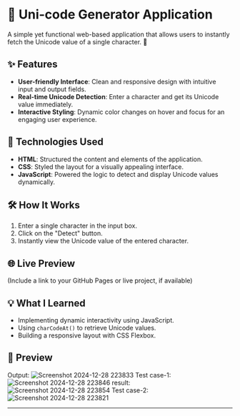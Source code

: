 # 🎯 Uni-code Generator Application  
A simple yet functional web-based application that allows users to instantly fetch the Unicode value of a single character. 🚀  

## ✨ Features  
- **User-friendly Interface**: Clean and responsive design with intuitive input and output fields.  
- **Real-time Unicode Detection**: Enter a character and get its Unicode value immediately.  
- **Interactive Styling**: Dynamic color changes on hover and focus for an engaging user experience.  

## 📂 Technologies Used  
- **HTML**: Structured the content and elements of the application.  
- **CSS**: Styled the layout for a visually appealing interface.  
- **JavaScript**: Powered the logic to detect and display Unicode values dynamically.  

## 🛠️ How It Works  
1. Enter a single character in the input box.  
2. Click on the "Detect" button.  
3. Instantly view the Unicode value of the entered character.  

## 🌐 Live Preview  
(Include a link to your GitHub Pages or live project, if available)  

## 💡 What I Learned  
- Implementing dynamic interactivity using JavaScript.  
- Using `charCodeAt()` to retrieve Unicode values.  
- Building a responsive layout with CSS Flexbox.  

## 📸 Preview  
Output:
![Screenshot 2024-12-28 223833](https://github.com/user-attachments/assets/94c92bd7-45a7-4550-9d50-0dcb0dcc1725)
Test case-1:
![Screenshot 2024-12-28 223846](https://github.com/user-attachments/assets/63c4b6c8-dd22-4a15-8815-dd65d4f1bd56)
result:
![Screenshot 2024-12-28 223854](https://github.com/user-attachments/assets/bf4ced9c-b0ac-48c2-976a-ea810b6c0e19)
Test case-2:
![Screenshot 2024-12-28 223821](https://github.com/user-attachments/assets/638b22ed-1c57-4379-b9bd-b02da740f9a7)




---
